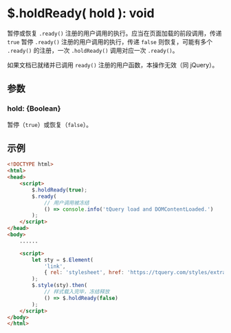 # $.holdReady( hold ): void

暂停或恢复 `.ready()` 注册的用户调用的执行。应当在页面加载的前段调用，传递 `true` 暂停 `.ready()` 注册的用户调用的执行，传递 `false` 则恢复，可能有多个 `.ready()` 的注册，一次 `.holdReady()` 调用对应一次 `.ready()`。

如果文档已就绪并已调用 `ready()` 注册的用户函数，本操作无效（同 jQuery）。


## 参数

### hold: {Boolean}

暂停（`true`）或恢复（`false`）。


## 示例

```html
<!DOCTYPE html>
<html>
<head>
    <script>
        $.holdReady(true);
        $.ready(
            // 用户调用被冻结
            () => console.info('tQuery load and DOMContentLoaded.')
        );
    </script>
</head>
<body>
    ......

    <script>
        let sty = $.Element(
            'link',
            { rel: 'stylesheet', href: 'https://tquery.com/styles/extra.css' }
        );
        $.style(sty).then(
            // 样式载入完毕，冻结释放
            () => $.holdReady(false)
        );
    </script>
</body>
</html>
```
